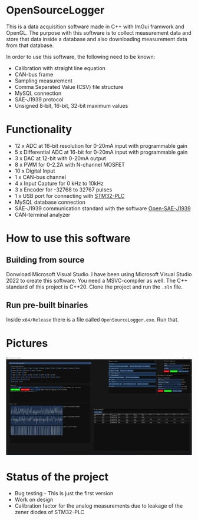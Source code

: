# OpenSourceLogger

This is a data acquisition software made in C++ with ImGui framwork and OpenGL.
The purpose with this software is to collect measurement data and store that data inside a database
and also downloading measurement data from that database. 

In order to use this software, the following need to be known:

* Calibration with straight line equation
* CAN-bus frame
* Sampling measurement
* Comma Separated Value (CSV) file structure
* MySQL connection
* SAE-J1939 protocol
* Unsigned 8-bit, 16-bit, 32-bit maximum values

# Functionality

* 12 x ADC at 16-bit resolution for 0-20mA input with programmable gain
* 5 x Differential ADC at 16-bit for 0-20mA input with programmable gain
* 3 x DAC at 12-bit with 0-20mA output
* 8 x PWM for 0-2.2A with N-channel MOSFET
* 10 x Digital Input
* 1 x CAN-bus channel
* 4 x Input Capture for 0 kHz to 10kHz
* 3 x Encoder for -32768 to 32767 pulses
* 1 x USB port for connecting with [STM32-PLC](https://github.com/DanielMartensson/OpenSourceLogger)
* MySQL database connection
* SAE-J1939 communication standard with the software [Open-SAE-J1939](https://github.com/DanielMartensson/Open-SAE-J1939)
* CAN-terminal analyzer

# How to use this software

## Building from source

Donwload Microsoft Visual Studio. I have been using Microsoft Visual Studio 2022 to create this software.
You need a MSVC-compiler as well. The C++ standard of this project is C++20. Clone the project and 
run the `.sln` file.

## Run pre-built binaries

Inside `x64/Release` there is a file called `OpenSourceLogger.exe`. Run that.

# Pictures

![a](https://raw.githubusercontent.com/DanielMartensson/OpenSourceLogger/main/Pictures/Mainview.png)

# Status of the project

* Bug testing - This is just the first version
* Work on design 
* Calibration factor for the analog measurements due to leakage of the zener diodes of STM32-PLC